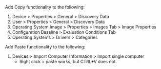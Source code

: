 
Add Copy functionality to the following:

1. Device > Properties > General > Discovery Data
1. User > Properties > General > Discovery Data
1. Operating System Image > Properties > Images Tab > Image Properties
1. Configuration Baseline > Evaluation Conditions Tab
1. Operating Systems > Drivers > Categories

Add Paste functionality to the following:

1. Devices > Import Computer Information > Import single computer
    - Right click + paste works, but CTRL+V does not.
